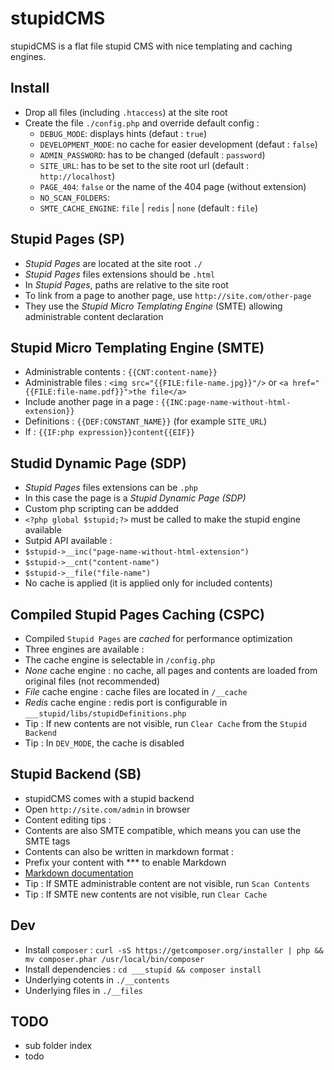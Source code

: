 stupidCMS
=========

stupidCMS is a flat file stupid CMS with nice templating and caching engines.

Install
-------
- Drop all files (including `.htaccess`) at the site root
- Create the file `./config.php` and override default config :
	- `DEBUG_MODE`: displays hints (defaut : `true`)
	- `DEVELOPMENT_MODE`: no cache for easier development (defaut : `false`)
	- `ADMIN_PASSWORD`: has to be changed (default : `password`)
	- `SITE_URL`: has to be set to the site root url (default : `http://localhost`)
	- `PAGE_404`: `false` or the name of the 404 page (without extension)
	- `NO_SCAN_FOLDERS`: 
	- `SMTE_CACHE_ENGINE`: `file` | `redis` | `none` (default : `file`)

Stupid Pages (SP)
-----------------
- _Stupid Pages_ are located at the site root `./`
- _Stupid Pages_ files extensions should be `.html`
- In _Stupid Pages_, paths are relative to the site root
- To link from a page to another page, use `http://site.com/other-page`
- They use the _Stupid Micro Templating Engine_ (SMTE) allowing administrable content declaration

Stupid Micro Templating Engine (SMTE)
-------------------------------------
- Administrable contents : `{{CNT:content-name}}`
- Administrable files : `<img src="{{FILE:file-name.jpg}}"/>` or `<a href="{{FILE:file-name.pdf}}">the file</a>`
- Include another page in a page : `{{INC:page-name-without-html-extension}}`
- Definitions : `{{DEF:CONSTANT_NAME}}` (for example `SITE_URL`)
- If : `{{IF:php expression}}content{{EIF}}`

Studid Dynamic Page (SDP)
-------------------------
- _Stupid Pages_ files extensions can be `.php`
- In this case the page is a _Stupid Dynamic Page (SDP)_
- Custom php scripting can be addded
- `<?php global $stupid;?>` must be called to make the stupid engine available
- Sutpid API available :
- `$stupid->__inc("page-name-without-html-extension")`
- `$stupid->__cnt("content-name")`
- `$stupid->__file("file-name")`
- No cache is applied (it is applied only for included contents)

Compiled Stupid Pages Caching (CSPC)
------------------------------------
- Compiled `Stupid Pages` are _cached_ for performance optimization
- Three engines are available : 
- The cache engine is selectable in `/config.php`
- _None_ cache engine : no cache, all pages and contents are loaded from original files (not recommended)
- _File_ cache engine : cache files are located in `/__cache`
- _Redis_ cache engine : redis port is configurable in `___stupid/libs/stupidDefinitions.php`
- Tip : If new contents are not visible, run `Clear Cache` from the `Stupid Backend`
- Tip : In `DEV_MODE`, the cache is disabled

Stupid Backend (SB)
-------------------
- stupidCMS comes with a stupid backend
- Open `http://site.com/admin` in browser
- Content editing tips : 
- Contents are also SMTE compatible, which means you can use the SMTE tags
- Contents can also be written in markdown format : 
- Prefix your content with *** to enable Markdown
- [Markdown documentation](https://github.com/adam-p/markdown-here/wiki/Markdown-Cheatsheet)
- Tip : If SMTE administrable content are not visible, run `Scan Contents`
- Tip : If SMTE new contents are not visible, run `Clear Cache`

Dev
---
- Install `composer` : `curl -sS https://getcomposer.org/installer | php && mv composer.phar /usr/local/bin/composer`
- Install dependencies : `cd ___stupid && composer install`
- Underlying cotents in `./__contents`
- Underlying files in `./__files`

TODO
----
- sub folder index
- todo